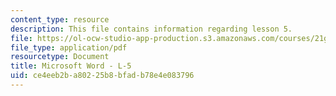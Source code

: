 ```yaml
---
content_type: resource
description: This file contains information regarding lesson 5.
file: https://ol-ocw-studio-app-production.s3.amazonaws.com/courses/21g-110-chinese-iv-streamlined-spring-2004/ce4eeb2ba80225b8bfadb78e4e083796_MIT21G_110S04_L5.pdf
file_type: application/pdf
resourcetype: Document
title: Microsoft Word - L-5
uid: ce4eeb2b-a802-25b8-bfad-b78e4e083796
---
```

